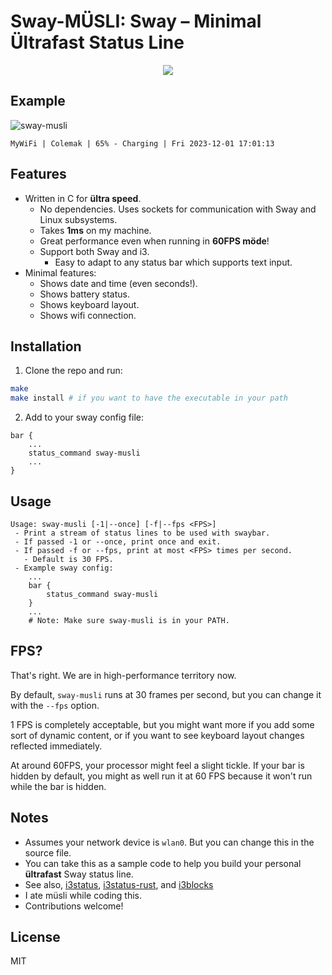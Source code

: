 # Sway-MÜSLI: Sway – Minimal Ültrafast Status Line
<p align="center">
  <img src="https://github.com/sebastiancarlos/sway-musli/assets/88276600/4098166f-af80-4a5c-bf0d-363bfede9760" />
</p>

## Example
![sway-musli](https://github.com/sebastiancarlos/sway-musli/assets/88276600/b1c82f5e-b2b7-4176-ae95-da5d6ed42d04)

`MyWiFi | Colemak | 65% - Charging | Fri 2023-12-01 17:01:13`

## Features
- Written in C for **ültra speed**.
  - No dependencies. Uses sockets for communication with Sway and Linux
    subsystems.
  - Takes **1ms** on my machine.
  - Great performance even when running in **60FPS möde**!
  - Support both Sway and i3.
    - Easy to adapt to any status bar which supports text input.
- Minimal features:
    - Shows date and time (even seconds!).
    - Shows battery status.
    - Shows keyboard layout. 
    - Shows wifi connection.

## Installation
1. Clone the repo and run:
```bash
make
make install # if you want to have the executable in your path
```

2. Add to your sway config file:
```
bar {
    ...
    status_command sway-musli
    ...
}
```

## Usage
```
Usage: sway-musli [-1|--once] [-f|--fps <FPS>]
 - Print a stream of status lines to be used with swaybar.
 - If passed -1 or --once, print once and exit.
 - If passed -f or --fps, print at most <FPS> times per second.
   - Default is 30 FPS.
 - Example sway config:
    ...
    bar {
        status_command sway-musli
    }
    ...
    # Note: Make sure sway-musli is in your PATH.
```

## FPS?

That's right. We are in high-performance territory now.

By default, `sway-musli` runs at 30 frames per second, but you can change it
with the `--fps` option.

1 FPS is completely acceptable, but you might want more if you add some sort of
dynamic content, or if you want to see keyboard layout changes reflected
immediately.

At around 60FPS, your processor might feel a slight tickle. If your bar is
hidden by default, you might as well run it at 60 FPS because it won't run
while the bar is hidden.

## Notes
- Assumes your network device is `wlan0`. But you can change this in the source
  file.
- You can take this as a sample code to help you build your personal
  **ültrafast** Sway status line.
- See also, [i3status](https://manned.org/i3status.1),
  [i3status-rust](https://github.com/greshake/i3status-rust), and
  [i3blocks](https://github.com/vivien/i3blocks)
- I ate müsli while coding this.
- Contributions welcome!

## License
MIT
